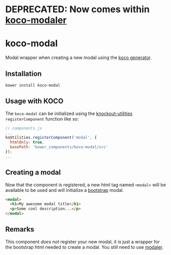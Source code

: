 # DEPRECATED: Now comes within [koco-modaler](https://github.com/cbcrc/koco-modaler)

# koco-modal
Modal wrapper when creating a new modal using the [koco generator](https://github.com/cbcrc/generator-koco).

## Installation
```bash
bower install koco-modal
```

## Usage with KOCO

The `koco-modal` can be initialized using the [knockout-utilities](https://github.com/cbcrc/knockout-utilities) `registerComponent` function like so:

```javascript
// components.js
...
koUtilities.registerComponent('modal', {
  htmlOnly: true,
  basePath: 'bower_components/koco-modal/src'
});
...
```

## Creating a modal

Now that the component is registered, a new html tag named `<modal>` will be available to be used and will initialize a [bootstrap](https://getbootstrap.com) modal.

```html
<modal>
  <h1>My awesome modal title</h1>
  <p>Some cool description...</p>
</modal>
```

## Remarks

This component *does not* register your new modal, it is just a wrapper for the bootstrap html needed to create a modal. You still need to use [modaler](https://github.com/cbcrc/knockout-modaler).
